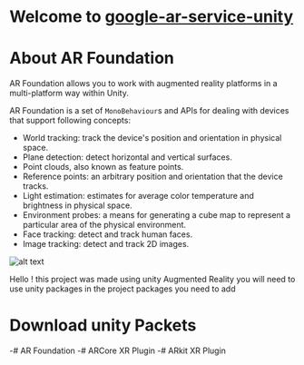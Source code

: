 # Welcome to [google-ar-service-unity](https://github.com/mertcanaltin/google-ar-service-unity)

# About AR Foundation

AR Foundation allows you to work with augmented reality platforms in a multi-platform way within Unity.

AR Foundation is a set of  `MonoBehaviour`s and APIs for dealing with devices that support following concepts:

-   World tracking: track the device's position and orientation in physical space.
-   Plane detection: detect horizontal and vertical surfaces.
-   Point clouds, also known as feature points.
-   Reference points: an arbitrary position and orientation that the device tracks.
-   Light estimation: estimates for average color temperature and brightness in physical space.
-   Environment probes: a means for generating a cube map to represent a particular area of the physical environment.
-   Face tracking: detect and track human faces.
-   Image tracking: detect and track 2D images.




![alt text](https://unity3d.com/profiles/unity3d/themes/unity/images/eloqua/article/Unity-AR-Vuforia.jpg)

Hello ! this project was made using unity Augmented Reality you will need to use unity packages in the project
packages you need to add
# Download unity Packets
-# AR Foundation
-# ARCore XR Plugin
-# ARkit XR Plugin


